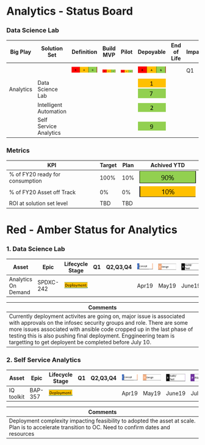 # Analytics - Status Board

### Data Science Lab

| Big Play | Solution Set | Definition | Build MVP | Pilot | Depoyable | End of Life | Impact | |
| ---------| ------------- | ------ | ------ | ----- | ------- | ------- | ------- |------ |
|||![image](rag.png)|![image](rag.png)|![image](rag.png)|![image](rag.png)|| Q1| Potential (Q2,Q3,Q4)|
|Analytics|Data Science Lab||||![amber](1a.png)![Green](7g.png)|||||
||Intelligent Automation||||![Green](2g.png)|||||
||Self Service Analytics||||![Green](9g.png)|||||

### Metrics

| KPI | Target | Plan | Achived YTD |
|-----|-----|-----|-----|
| % of FY20 ready for consumption | 100% | 10% | ![Green](90kpi.png) |
|% of FY20 Asset off Track| 0% | 0% | ![amber](10kpi.png) |
|ROI at solution set level | TBD | TBD | |

# Red - Amber Status for Analytics

<!-- ![image](LC.png) -->
### 1. Data Science Lab

| Asset | Epic | Lifecycle Stage | Q1 | Q2,Q3,Q4 | ![Concept](Concept.png) | ![Design](Design.png) | ![Build](Build.png) | ![Pilot](Pilot.png) | ![Deploy](Deploy.png) |
|-----|-----|-----|-----|-----|-----|-----|-----|-----|-----|
| Analytics On Demand | SPDXC-242 | ![Deployment](AmberDeployment.png) |||Apr19|May19|June19|July19|July19|

|Comments|
|-----|
|Currently deployment activites are going on, major issue is associated with approvals on the infosec security groups and role. There are some more issues associated with ansible code cropped up in the last phase of testing this is also pushing final deployment. Enggineering team is targetting to get deployent be completed before July 10.|


### 2. Self Service Analytics

| Asset | Epic | Lifecycle Stage | Q1 | Q2,Q3,Q4 | ![Concept](Concept.png) | ![Design](Design.png) | ![Build](Build.png) | ![Pilot](Pilot.png) | ![Deploy](Deploy.png) |
|-----|-----|-----|-----|-----|-----|-----|-----|-----|-----|
|IQ toolkit | BAP-357 | ![Deployment](AmberDeployment.png) |||Apr19|May19|June19|July19|July19|

|Comments|
|-----|
|Deployment complexity impacting feasibility to adopted the asset at scale. Plan is to accelerate transition to OC. Need to confirm dates and resources|


